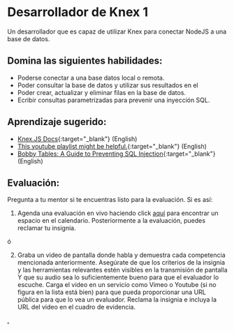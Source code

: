 # Desarrollador de Knex 1

Un desarrollador que es capaz de utilizar Knex para conectar NodeJS a una base de datos.

## Domina las siguientes habilidades:

- Poderse conectar a una base datos local o remota.
- Poder consultar la base de datos y utilizar sus resultados en el
- Poder crear, actualizar y eliminar filas en la base de datos.
- Ecribir consultas parametrizadas para prevenir una inyección SQL.

## Aprendizaje sugerido:

- [Knex.JS Docs](http://knexjs.org/){:target="\_blank"} (English)
- [This youtube playlist might be helpful.](https://www.youtube.com/watch?v=4nP6zFEvF_c&list=PL7sCSgsRZ-smPRSrim4bX5TQfRue1jKfw){:target="\_blank"} (English)
- [Bobby Tables: A Guide to Preventing SQL Injection](https://bobby-tables.com/){:target="\_blank"} (English)

## Evaluación:

Pregunta a tu mentor si te encuentras listo para la evaluación. Si es así:

1. Agenda una evaluación en vivo haciendo click [aquí](https://webdev.codex.academy/mastery-eval-4?badge=oPR6uhy5Qi-QDwMXYDGrKA) para encontrar un espacio en el calendario. Posteriormente a la evaluación, puedes reclamar tu insignia.

ó

2. Graba un video de pantalla donde habla y demuestra cada competencia mencionada anteriormente. Asegúrate de que los criterios de la insignia y las herramientas relevantes estén visibles en la transmisión de pantalla Y que su audio sea lo suficientemente bueno para que el evaluador lo escuche. Carga el video en un servicio como Vimeo o Youtube (si no figura en la lista está bien) para que pueda proporcionar una URL pública para que lo vea un evaluador. Reclama la insignia e incluya la URL del video en el cuadro de evidencia.

[.](level-4)
